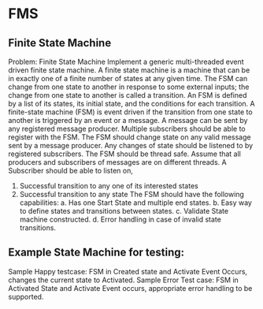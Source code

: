 # FMS
## Finite State Machine

Problem:
Finite State Machine
Implement a generic multi-threaded event driven finite state machine.
A finite state machine is a machine that can be in exactly one of a finite number of states at any given time. The FSM can change from one state to another in response to some external inputs; the change from one state to another is called a transition. An FSM is defined by a list of its states, its initial state, and the conditions for each transition.
A finite-state machine (FSM) is event driven if the transition from one state to another is triggered by an event or a message.
A message can be sent by any registered message producer. Multiple subscribers should be able to register with the FSM. The FSM should change state on any valid message sent by a message producer. Any changes of state should be listened to by registered subscribers.
The FSM should be thread safe. Assume that all producers and subscribers of messages are on different threads.
A Subscriber should be able to listen on,
1. Successful transition to any one of its interested states
2. Successful transition to any state
The FSM should have the following capabilities:
a. Has one Start State and multiple end states.
b. Easy way to define states and transitions between states. c. Validate State machine constructed.
d. Error handling in case of invalid state transitions.

## Example State Machine for testing:
[](Screenshot%202020-04-15%20at%2012.02.51%20AM.png)

Sample Happy testcase: FSM in Created state and Activate Event Occurs, changes the current state to Activated.
Sample Error Test case: FSM in Activated State and Activate Event occurs, appropriate error handling to be supported.
